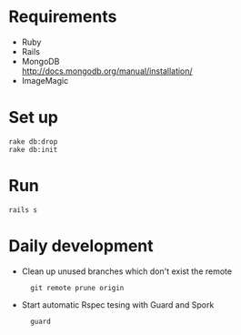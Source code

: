 # Requirements
* Ruby
* Rails
* MongoDB  
http://docs.mongodb.org/manual/installation/
* ImageMagic

# Set up
    rake db:drop
    rake db:init

# Run
    rails s

# Daily development
- Clean up unused branches which don't exist the remote

        git remote prune origin

- Start automatic Rspec tesing with Guard and Spork

        guard
